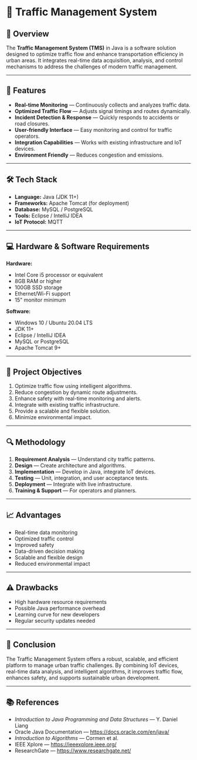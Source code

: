 
# 🚦 Traffic Management System

## 📌 Overview
The **Traffic Management System (TMS)** in Java is a software solution designed to optimize traffic flow and enhance transportation efficiency in urban areas. It integrates real-time data acquisition, analysis, and control mechanisms to address the challenges of modern traffic management.

---

## 🎯 Features
- **Real-time Monitoring** — Continuously collects and analyzes traffic data.
- **Optimized Traffic Flow** — Adjusts signal timings and routes dynamically.
- **Incident Detection & Response** — Quickly responds to accidents or road closures.
- **User-friendly Interface** — Easy monitoring and control for traffic operators.
- **Integration Capabilities** — Works with existing infrastructure and IoT devices.
- **Environment Friendly** — Reduces congestion and emissions.

---

## 🛠 Tech Stack
- **Language:** Java (JDK 11+)
- **Frameworks:** Apache Tomcat (for deployment)
- **Database:** MySQL / PostgreSQL
- **Tools:** Eclipse / IntelliJ IDEA
- **IoT Protocol:** MQTT

---

## 💻 Hardware & Software Requirements
**Hardware:**
- Intel Core i5 processor or equivalent
- 8GB RAM or higher
- 100GB SSD storage
- Ethernet/Wi-Fi support
- 15" monitor minimum

**Software:**
- Windows 10 / Ubuntu 20.04 LTS
- JDK 11+
- Eclipse / IntelliJ IDEA
- MySQL or PostgreSQL
- Apache Tomcat 9+

---

## 🎯 Project Objectives
1. Optimize traffic flow using intelligent algorithms.
2. Reduce congestion by dynamic route adjustments.
3. Enhance safety with real-time monitoring and alerts.
4. Integrate with existing traffic infrastructure.
5. Provide a scalable and flexible solution.
6. Minimize environmental impact.

---

## 🔍 Methodology
1. **Requirement Analysis** — Understand city traffic patterns.
2. **Design** — Create architecture and algorithms.
3. **Implementation** — Develop in Java, integrate IoT devices.
4. **Testing** — Unit, integration, and user acceptance tests.
5. **Deployment** — Integrate with live infrastructure.
6. **Training & Support** — For operators and planners.

---

## 📈 Advantages
- Real-time data monitoring
- Optimized traffic control
- Improved safety
- Data-driven decision making
- Scalable and flexible design
- Reduced environmental impact

---

## ⚠ Drawbacks
- High hardware resource requirements
- Possible Java performance overhead
- Learning curve for new developers
- Regular security updates needed

---

## 📝 Conclusion
The Traffic Management System offers a robust, scalable, and efficient platform to manage urban traffic challenges. By combining IoT devices, real-time data analysis, and intelligent algorithms, it improves traffic flow, enhances safety, and supports sustainable urban development.

---

## 📚 References
- *Introduction to Java Programming and Data Structures* — Y. Daniel Liang
- Oracle Java Documentation — https://docs.oracle.com/en/java/
- *Introduction to Algorithms* — Cormen et al.
- IEEE Xplore — https://ieeexplore.ieee.org/
- ResearchGate — https://www.researchgate.net/
